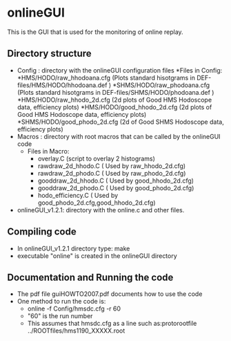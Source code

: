 onlineGUI
============================================
This is the GUI that is used for the monitoring of online replay.

Directory structure
----------------------
* Config : directory with the  onlineGUI configuration files
  *Files in Config:
    *HMS/HODO/raw_hhodoana.cfg (Plots standard  hisotgrams in DEF-files/HMS/HODO/hhodoana.def )
    *SHMS/HODO/raw_phodoana.cfg (Plots standard  hisotgrams in DEF-files/SHMS/HODO/phodoana.def )
    *HMS/HODO/raw_hhodo_2d.cfg (2d plots of Good HMS Hodoscope data, efficiency plots)
    *HMS/HODO/good_hhodo_2d.cfg (2d plots of Good HMS Hodoscope data, efficiency plots)
    *SHMS/HODO/good_phodo_2d.cfg (2d of Good SHMS Hodoscope data, efficiency plots)
* Macros : directory with root macros that can be called by the onlineGUI code
  * Files in Macro: 
    * overlay.C (script to overlay 2 histograms)
    * rawdraw_2d_hhodo.C ( Used by raw_hhodo_2d.cfg)
    * rawdraw_2d_phodo.C ( Used by raw_phodo_2d.cfg)
    * gooddraw_2d_hhodo.C ( Used by good_hhodo_2d.cfg)
    * gooddraw_2d_phodo.C ( Used by good_phodo_2d.cfg)
    * hodo_efficiency.C ( Used by good_phodo_2d.cfg,good_hhodo_2d.cfg)
* onlineGUI_v1.2.1: directory with the online.c and other files.

Compiling code
----------------------
* In onlineGUI_v1.2.1 directory type: make
* executable "online" is created in the onlineGUI directory

Documentation and Running the code
----------------
* The pdf file  guiHOWTO2007.pdf documents how to use the code
* One method to run the code is:
  * online -f Config/hmsdc.cfg -r 60
  * "60" is the run number
  * This assumes that hmsdc.cfg as a line such as:protorootfile ../ROOTfiles/hms1190_XXXXX.root


